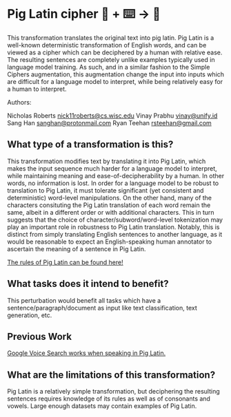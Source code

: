 # Pig Latin cipher :nose:  + ⌨️ → :pig_nose:
This transformation translates the original text into pig latin. 
Pig Latin is a well-known deterministic transformation of English words, and can be viewed as a cipher which can be deciphered by a human with relative ease. The resulting sentences are completely unlike examples typically used in language model training. As such, and in a similar fashion to the Simple Ciphers augmentation, this augmentation change the input into inputs which are difficult for a language model to interpret, while being relatively easy for a human to interpret. 

Authors:

Nicholas Roberts nick11roberts@cs.wisc.edu Vinay Prabhu vinay@unify.id Sang Han sanghan@protonmail.com Ryan Teehan rsteehan@gmail.com

## What type of a transformation is this?
This transformation modifies text by translating it into Pig Latin, which makes the input sequence much harder for a language model to interpret, while maintaining meaning and ease-of-decipherability by a human. In other words, no information is lost. In order for a language model to be robust to translation to Pig Latin, it must tolerate significant (yet consistent and deterministic) word-level manipulations. On the other hand, many of the characters consituting the Pig Latin translation of each word remain the same, albeit in a different order or with additional characters. This in turn suggests that the choice of character/subword/word-level tokenization may play an important role in robustness to Pig Latin translation. Notably, this is distinct from simply translating English sentences to another language, as it would be reasonable to expect an English-speaking human annotator to ascertain the meaning of a sentence in Pig Latin. 

[The rules of Pig Latin can be found here!](https://en.wikipedia.org/wiki/Pig_Latin)

## What tasks does it intend to benefit?
This perturbation would benefit all tasks which have a sentence/paragraph/document as input like text classification, 
text generation, etc. 

## Previous Work
[Google Voice Search works when speaking in Pig Latin. ](https://ai.googleblog.com/2011/04/ig-pay-atin-lay-oice-vay-earch-say.html)

## What are the limitations of this transformation?
Pig Latin is a relatively simple transformation, but deciphering the resulting sentences requires knowledge of its rules as well as of consonants and vowels. Large enough datasets may contain examples of Pig Latin. 
